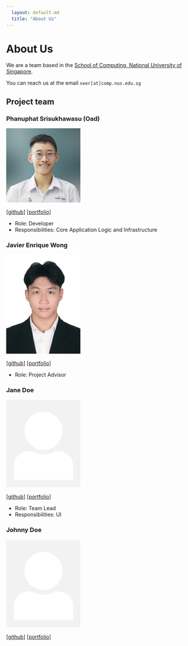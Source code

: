 ```yaml
---
  layout: default.md
  title: "About Us"
---
```


# About Us

We are a team based in the [School of Computing, National University of Singapore](http://www.comp.nus.edu.sg).

You can reach us at the email `seer[at]comp.nus.edu.sg`

## Project team

### Phanuphat Srisukhawasu (Oad)

<img src="images/oadultradeepfield.png" width="200px">

[[github](http://github.com/oadultradeepfield)]
[[portfolio](team/oadultradeepfield.md)]

* Role: Developer
* Responsibilities: Core Application Logic and Infrastructure

### Javier Enrique Wong

<img src="images/jav65.png" width="200px">

[[github](https://github.com/jav65)]
[[portfolio](team/jav65.md)]

* Role: Project Advisor

### Jane Doe

<img src="images/johndoe.png" width="200px">

[[github](http://github.com/johndoe)]
[[portfolio](team/johndoe.md)]

* Role: Team Lead
* Responsibilities: UI

### Johnny Doe

<img src="images/johndoe.png" width="200px">

[[github](http://github.com/johndoe)] [[portfolio](team/johndoe.md)]
